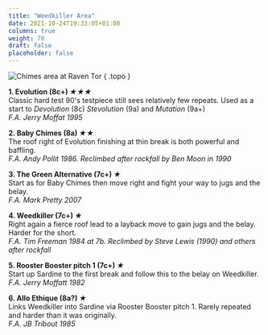 ```yaml
---
title: "Weedkiller Area"
date: 2021-10-24T19:33:05+01:00
columns: true
weight: 70
draft: false
placeholder: false
---
```


![Chimes area at Raven Tor](/img/peak/millers-dale/ravenstor-weedkiller.jpg)
{ .topo }


**1. Evolution (8c+) *&starf;&starf;&starf;***  
Classic hard test 90's testpiece still sees relatively few repeats. Used as a start to *Devolution* (8c) *Stevolution* (9a) and *Mutation* (9a+)  
*F.A. Jerry Moffat 1995*

**2. Baby Chimes (8a) *&starf;&starf;***  
The roof right of Evolution finishing at thin break is both powerful and baffling.  
*F.A. Andy Pollit 1986. Reclimbed after rockfall by Ben Moon in 1990*

**3. The Green Alternative (7c+) *&starf;***  
Start as for Baby Chimes then move right and fight your way to jugs and the belay.  
*F.A. Mark Pretty 2007*

**4. Weedkiller (7c+) *&starf;***  
Right again a fierce roof lead to a layback move to gain jugs and the belay. Harder for the short.  
*F.A. Tim Freeman 1984 at 7b. Reclimbed by Steve Lewis (1990) and others after rockfall*

**5. Rooster Booster pitch 1 (7c+) *&starf;***  
Start up Sardine to the first break and follow this to the belay on Weedkiller.  
*F.A. Jerry Moffatt 1982*

**6. Allo Ethique (8a?) *&starf;***  
Links Weedkiller into Sardine via Rooster Booster pitch 1. Rarely repeated and harder than it was originally.  
*F.A. JB Tribout 1985*